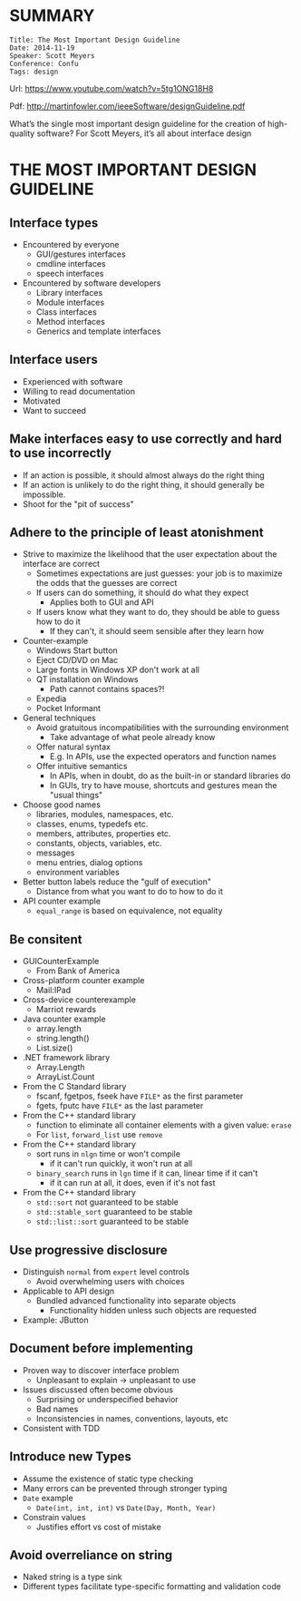 # SUMMARY

    Title: The Most Important Design Guideline
    Date: 2014-11-19
    Speaker: Scott Meyers
    Conference: Confu
    Tags: design

Url: https://www.youtube.com/watch?v=5tg1ONG18H8

Pdf: http://martinfowler.com/ieeeSoftware/designGuideline.pdf

What’s the single most important design guideline for the creation of high-quality software? For Scott Meyers, it’s all about interface design

# THE MOST IMPORTANT DESIGN GUIDELINE
## Interface types
* Encountered by everyone
    * GUI/gestures interfaces
    * cmdline interfaces
    * speech interfaces
* Encountered by software developers
    * Library interfaces
    * Module interfaces
    * Class interfaces
    * Method interfaces
    * Generics and template interfaces

## Interface users
* Experienced with software
* Willing to read documentation
* Motivated
* Want to succeed

## Make interfaces easy to use correctly and hard to use incorrectly
* If an action is possible, it should almost always do the right thing
* If an action is unlikely to do the right thing, it should generally be impossible.
* Shoot for the "pit of success"

## Adhere to the principle of least atonishment
* Strive to maximize the likelihood that the user expectation about the interface are correct
    * Sometimes expectations are just guesses: your job is to maximize the odds that the guesses are correct
    * If users can do something, it should do what they expect
        * Applies both to GUI and API
    * If users know what they want to do, they should be able to guess how to do it
        * If they can't, it should seem sensible after they learn how
* Counter-example
    * Windows Start button
    * Eject CD/DVD on Mac
    * Large fonts in Windows XP don't work at all
    * QT installation on Windows
        * Path cannot contains spaces?!
    * Expedia
    * Pocket Informant
* General techniques
    * Avoid gratuitous incompatibilities with the surrounding environment
        * Take advantage of what peole already know
    * Offer natural syntax
        * E.g. In APIs, use the expected operators and function names
    * Offer intuitive semantics
        * In APIs, when in doubt, do as the built-in or standard libraries do
        * In GUIs, try to have mouse, shortcuts and gestures mean the "usual things"
* Choose good names
    * libraries, modules, namespaces, etc.
    * classes, enums, typedefs etc.
    * members, attributes, properties etc.
    * constants, objects, variables, etc.
    * messages
    * menu entries, dialog options
    * environment variables
* Better button labels reduce the "gulf of execution"
    * Distance from what you want to do to how to do it
* API counter example
    * `equal_range` is based on equivalence, not equality

## Be consitent
* GUICounterExample
    * From Bank of America
* Cross-platform counter example
    * Mail:IPad
* Cross-device counterexample
    * Marriot rewards
* Java counter example
    * array.length
    * string.length()
    * List.size()
* .NET framework library
    * Array.Length
    * ArrayList.Count
* From the C Standard library
    * fscanf, fgetpos, fseek have `FILE*` as the first parameter
    * fgets, fputc have `FILE*` as the last parameter
* From the C++ standard library
    * function to eliminate all container elements with a given value: `erase`
    * For `list`, `forward_list` use `remove`
* From the C++ standard library
    * sort runs in `nlgn` time or won't compile
        * if it can't run quickly, it won't run at all
    * `binary_search` runs in `lgn` time if it can, linear time if it can't
        * if it can run at all, it does, even if it's not fast
* From the C++ standard library
    * `std::sort` not guaranteed to be stable
    * `std::stable_sort` guaranteed to be stable
    * `std::list::sort` guaranteed to be stable

## Use progressive disclosure
* Distinguish `normal` from `expert` level controls
    * Avoid overwhelming users with choices
* Applicable to API design
    * Bundled advanced functionality into separate objects
        * Functionality hidden unless such objects are requested
* Example: JButton

## Document before implementing
* Proven way to discover interface problem
    * Unpleasant to explain -> unpleasant to use
* Issues discussed often become obvious
    * Surprising or underspecified behavior
    * Bad names
    * Inconsistencies in names, conventions, layouts, etc
* Consistent with TDD

## Introduce new Types
* Assume the existence of static type checking
* Many errors can be prevented through stronger typing
* `Date` example
    * `Date(int, int, int)` vs `Date(Day, Month, Year)`
* Constrain values
    * Justifies effort vs cost of mistake

## Avoid overreliance on string
* Naked string is a type sink
* Different types facilitate type-specific formatting and validation code

